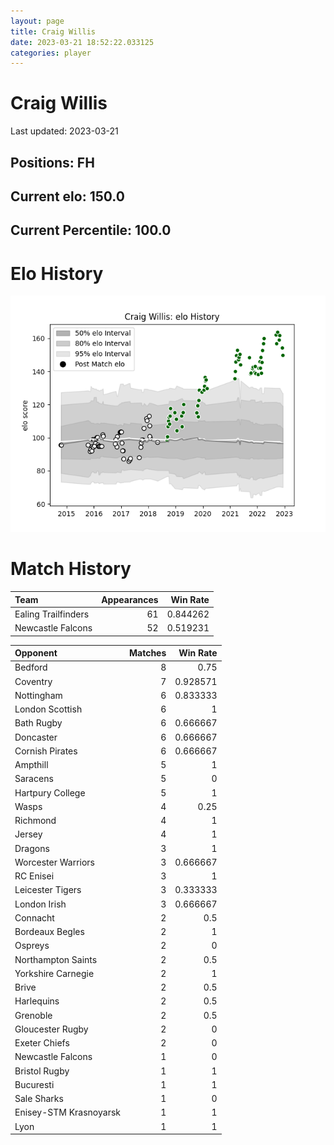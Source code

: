 ```yaml
---  
layout: page  
title: Craig Willis  
date: 2023-03-21 18:52:22.033125  
categories: player  
---
```

# Craig Willis


Last updated: 2023-03-21
## Positions: FH

## Current elo: 150.0

## Current Percentile: 100.0

# Elo History


![elo history](history_CraigWillis.png)
# Match History


| Team                |   Appearances |   Win Rate |
|:--------------------|--------------:|-----------:|
| Ealing Trailfinders |            61 |   0.844262 |
| Newcastle Falcons   |            52 |   0.519231 |

| Opponent               |   Matches |   Win Rate |
|:-----------------------|----------:|-----------:|
| Bedford                |         8 |   0.75     |
| Coventry               |         7 |   0.928571 |
| Nottingham             |         6 |   0.833333 |
| London Scottish        |         6 |   1        |
| Bath Rugby             |         6 |   0.666667 |
| Doncaster              |         6 |   0.666667 |
| Cornish Pirates        |         6 |   0.666667 |
| Ampthill               |         5 |   1        |
| Saracens               |         5 |   0        |
| Hartpury College       |         5 |   1        |
| Wasps                  |         4 |   0.25     |
| Richmond               |         4 |   1        |
| Jersey                 |         4 |   1        |
| Dragons                |         3 |   1        |
| Worcester Warriors     |         3 |   0.666667 |
| RC Enisei              |         3 |   1        |
| Leicester Tigers       |         3 |   0.333333 |
| London Irish           |         3 |   0.666667 |
| Connacht               |         2 |   0.5      |
| Bordeaux Begles        |         2 |   1        |
| Ospreys                |         2 |   0        |
| Northampton Saints     |         2 |   0.5      |
| Yorkshire Carnegie     |         2 |   1        |
| Brive                  |         2 |   0.5      |
| Harlequins             |         2 |   0.5      |
| Grenoble               |         2 |   0.5      |
| Gloucester Rugby       |         2 |   0        |
| Exeter Chiefs          |         2 |   0        |
| Newcastle Falcons      |         1 |   0        |
| Bristol Rugby          |         1 |   1        |
| Bucuresti              |         1 |   1        |
| Sale Sharks            |         1 |   0        |
| Enisey-STM Krasnoyarsk |         1 |   1        |
| Lyon                   |         1 |   1        |